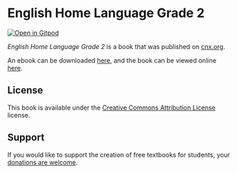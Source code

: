 # English Home Language Grade 2

[![Open in Gitpod](https://gitpod.io/button/open-in-gitpod.svg)](https://gitpod.io/from-referrer/)

_English Home Language Grade 2_ is a book that was published on [cnx.org](https://cnx.org/).

An ebook can be downloaded [here](https://github.com/cnx-user-books/cnxbook-english-home-language-grade-2/releases/latest), and the book can be viewed online [here](https://github.com/cnx-user-books/cnxbook-english-home-language-grade-2/releases/latest).

## License
This book is available under the [Creative Commons Attribution License](./LICENSE) license.

## Support
If you would like to support the creation of free textbooks for students, your [donations are welcome](https://riceconnect.rice.edu/donation/support-openstax-banner).
